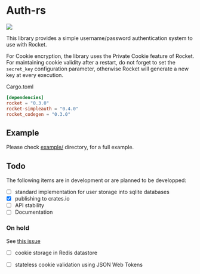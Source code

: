 Auth-rs
=============

[![](https://img.shields.io/badge/crates.io-v0.4.0-red.svg)](https://crates.io/crates/rocket-simpleauth)

This library provides a simple username/password authentication system to use with Rocket.

For Cookie encryption, the library uses the Private Cookie feature of Rocket. For maintaining cookie validity after a restart,
do not forget to set the `secret_key` configuration parameter, otherwise Rocket will generate a new key at every execution.

Cargo.toml
```toml
[dependencies]
rocket = "0.3.0"
rocket-simpleauth = "0.4.0"
rocket_codegen = "0.3.0"
```

## Example

Please check [example/](example/) directory, for a full example. 

## Todo

The following items are in development or are planned to be developped:

* [ ] standard implementation for user storage into sqlite databases
* [x] publishing to crates.io
* [ ] API stability
* [ ] Documentation

### On hold

See [this issue](https://github.com/bramvdbogaerde/auth-rs/issues/4)

* [ ] cookie storage in Redis datastore
* [ ] stateless cookie validation using JSON Web Tokens


